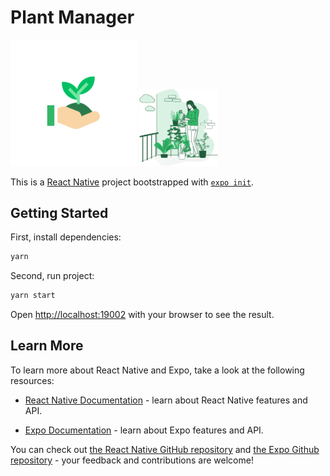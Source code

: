 # Plant Manager 

<img width="40%" height="40%" src="assets/adaptive-icon.png" /> <img width="25%" height="25%" src="src/assets/watering.png" />


This is a [React Native](https://reactnative.dev/) project bootstrapped with [`expo init`](https://docs.expo.io/workflow/expo-cli/).

## Getting Started

First, install dependencies:

```bash
yarn
```

Second, run project:

```bash
yarn start
```

Open [http://localhost:19002](http://localhost:19002) with your browser to see the result.

## Learn More

To learn more about React Native and Expo, take a look at the following resources:

- [React Native Documentation](https://reactnative.dev/docs/getting-started) - learn about React Native features and API.

- [Expo Documentation](https://docs.expo.io/) - learn about Expo features and API.


You can check out [the React Native GitHub repository](https://github.com/facebook/react-native) and [the Expo Github repository](https://github.com/expo/expo) - your feedback and contributions are welcome!